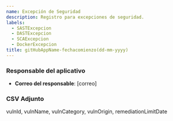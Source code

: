 ```yaml
---
name: Excepción de Seguridad
description: Registro para excepciones de seguridad.
labels:
  - SASTExcepcion
  - DASTExcepcion
  - SCAExcepcion
  - DockerExcepcion
title: gitHubAppName-fechacomienzo(dd-mm-yyyy)
---
```


### Responsable del aplicativo
- **Correo del responsable**: [correo]

### CSV Adjunto
vulnId, vulnName, vulnCategory, vulnOrigin, remediationLimitDate
